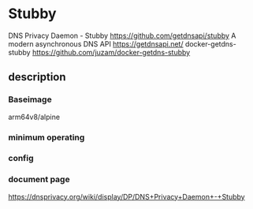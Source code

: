 # Stubby

DNS Privacy Daemon - Stubby <https://github.com/getdnsapi/stubby>
A modern asynchronous DNS API <https://getdnsapi.net/>
docker-getdns-stubby <https://github.com/juzam/docker-getdns-stubby>

## description

### Baseimage

arm64v8/alpine

### minimum operating

### config

### document page

<https://dnsprivacy.org/wiki/display/DP/DNS+Privacy+Daemon+-+Stubby>